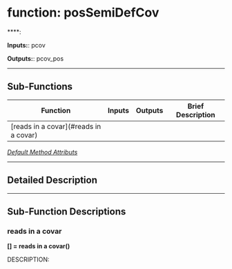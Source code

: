# function: posSemiDefCov

****: 

**Inputs:**: pcov

**Outputs:**: pcov_pos

 ***

## Sub-Functions

| Function | Inputs | Outputs | Brief Description |
| -------- | ------ | ------- | ----------------- |
| [reads in a covar](#reads in a covar) |  |  |  |


[*Default Method Attributs*](https://www.mathworks.com/help/matlab/matlab_oop/method-attributes.html)

 ***

## Detailed Description



 ***

## Sub-Function Descriptions

### reads in a covar

**[] = reads in a covar()**

DESCRIPTION: 
